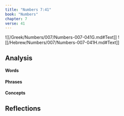 ```yaml
---
title: "Numbers 7:41"
book: "Numbers"
chapter: 7
verse: 41
---
```

![[/Greek/Numbers/007/Numbers-007-041G.md#Text]]
![[/Hebrew/Numbers/007/Numbers-007-041H.md#Text]]

## Analysis

#### Words

#### Phrases

#### Concepts

## Reflections
